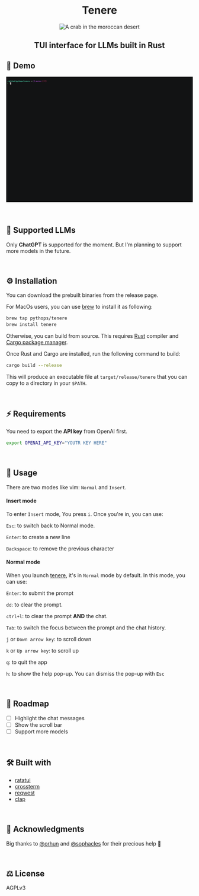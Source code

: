 <div align="center">
  <h1> Tenere </h1>
  <img src="assets/logo.png" alt="A crab in the moroccan desert"></img>
  <h2> TUI interface for LLMs built in Rust </h2>
</div>

## 📸 Demo

![demo](assets/demo.gif)

<br>

## 💎 Supported LLMs

Only **ChatGPT** is supported for the moment. But I'm planning to support more models in the future.

<br>

## ⚙️ Installation

You can download the prebuilt binaries from the release page.

For MacOs users, you can use [brew](https://brew.sh/) to install it as following:

```bash
brew tap pythops/tenere
brew install tenere
```

Otherwise, you can build from source. This requires [Rust](https://www.rust-lang.org/) compiler and
[Cargo package manager](https://doc.rust-lang.org/cargo/).

Once Rust and Cargo are installed, run the following command to build:

```bash
cargo build --release
```

This will produce an executable file at `target/release/tenere` that you can copy to a directory in your `$PATH`.

<br>

## ⚡ Requirements

You need to export the **API key** from OpenAI first.

```bash
export OPENAI_API_KEY="YOUTR KEY HERE"
```

<br>

## 🚀 Usage

There are two modes like vim: `Normal` and `Insert`.

#### Insert mode

To enter `Insert` mode, You press `i`. Once you're in, you can use:

`Esc`: to switch back to Normal mode.

`Enter`: to create a new line

`Backspace`: to remove the previous character

#### Normal mode

When you launch [tenere](), it's in `Normal` mode by default. In this mode, you can use:

`Enter`: to submit the prompt

`dd`: to clear the prompt.

`ctrl+l`: to clear the prompt **AND** the chat.

`Tab`: to switch the focus between the prompt and the chat history.

`j` or `Down arrow key`: to scroll down

`k` or `Up arrow key`: to scroll up

`q`: to quit the app

`h`: to show the help pop-up. You can dismiss the pop-up with `Esc`

<br>

## 🧭 Roadmap

- [ ] Highlight the chat messages
- [ ] Show the scroll bar
- [ ] Support more models

<br>

## 🛠️ Built with

- [ratatui](https://github.com/tui-rs-revival/ratatui)
- [crossterm](https://github.com/crossterm-rs/crossterm)
- [reqwest](https://github.com/seanmonstar/reqwest)
- [clap](https://github.com/clap-rs/clap)

<br>

## 🙏 Acknowledgments

Big thanks to [@orhun](https://github.com/orhun) and [@sophacles](https://github.com/sophacles) for their precious help 🙏

<br>

## ⚖️ License

AGPLv3
